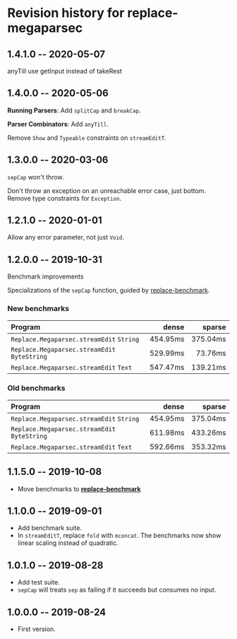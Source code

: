 # Revision history for replace-megaparsec

## 1.4.1.0 -- 2020-05-07

anyTill use getInput instead of takeRest

## 1.4.0.0 -- 2020-05-06

__Running Parsers__: Add `splitCap` and `breakCap`.

__Parser Combinators__: Add `anyTill`.

Remove `Show` and `Typeable` constraints on `streamEditT`.

## 1.3.0.0 -- 2020-03-06

`sepCap` won't throw.

Don't throw an exception on an unreachable error case, just bottom.
Remove type constraints for `Exception`.

## 1.2.1.0 -- 2020-01-01

Allow any error parameter, not just `Void`.

## 1.2.0.0 -- 2019-10-31

Benchmark improvements

Specializations of the `sepCap` function, guided by
[replace-benchmark](https://github.com/jamesdbrock/replace-benchmark).

### New benchmarks

| Program                                           | dense     | sparse   |
| :---                                              |      ---: |     ---: |
| `Replace.Megaparsec.streamEdit` `String`          | 454.95ms  | 375.04ms |
| `Replace.Megaparsec.streamEdit` `ByteString`      | 529.99ms  | 73.76ms  |
| `Replace.Megaparsec.streamEdit` `Text`            | 547.47ms  | 139.21ms |

### Old benchmarks

| Program                                           | dense     | sparse   |
| :---                                              |      ---: |     ---: |
|  `Replace.Megaparsec.streamEdit`     `String`     | 454.95ms  | 375.04ms |
|  `Replace.Megaparsec.streamEdit`     `ByteString` | 611.98ms  | 433.26ms |
|  `Replace.Megaparsec.streamEdit`     `Text`       | 592.66ms  | 353.32ms |

## 1.1.5.0 -- 2019-10-08

* Move benchmarks to [__replace-benchmark__](https://github.com/jamesdbrock/replace-benchmark)

## 1.1.0.0 -- 2019-09-01

* Add benchmark suite.
* In `streamEditT`, replace `fold` with `mconcat`. The benchmarks now show
  linear scaling instead of quadratic.

## 1.0.1.0 -- 2019-08-28

* Add test suite.
* `sepCap` will treats `sep` as failing if it succeeds but consumes no input.

## 1.0.0.0 -- 2019-08-24

* First version.

